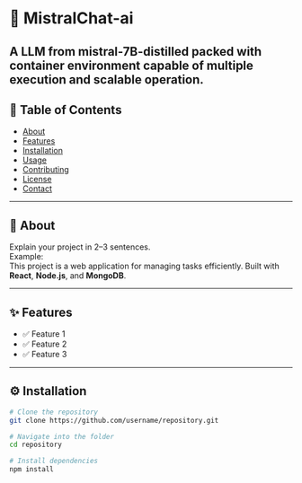 # 🚀 MistralChat-ai

A LLM from mistral-7B-distilled packed with container environment capable of multiple execution and scalable operation.
---

## 📖 Table of Contents
- [About](#-about)
- [Features](#-features)
- [Installation](#-installation)
- [Usage](#-usage)
- [Contributing](#-contributing)
- [License](#-license)
- [Contact](#-contact)

---

## 📌 About
Explain your project in 2–3 sentences.  
Example:  
This project is a web application for managing tasks efficiently. Built with **React**, **Node.js**, and **MongoDB**.

---

## ✨ Features
- ✅ Feature 1
- ✅ Feature 2
- ✅ Feature 3

---

## ⚙️ Installation

```bash
# Clone the repository
git clone https://github.com/username/repository.git

# Navigate into the folder
cd repository

# Install dependencies
npm install
